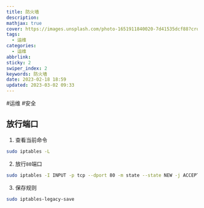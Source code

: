 ```yaml
---
title: 防火墙
description: 
mathjax: true
cover: https://images.unsplash.com/photo-1651911840020-7d41535dcf88?crop=entropy&cs=tinysrgb&fm=jpg&ixid=MnwzNjM5Nzd8MHwxfHJhbmRvbXx8fHx8fHx8fDE2NzgzODE3NzE&ixlib=rb-4.0.3&q=80&w=1920&h=1080
tags:
  - 运维
categories:
  - 运维
abbrlink: 
sticky: 2
swiper_index: 2
keywords: 防火墙
date: 2023-02-18 18:59
updated: 2023-03-02 09:33
---
```


#运维 #安全

## 放行端口

1. 查看当前命令

```bash
sudo iptables -L
```

2. 放行`80`端口

```bash
sudo iptables -I INPUT -p tcp --dport 80 -m state --state NEW -j ACCEPT
```

3. 保存规则

```bash
sudo iptables-legacy-save
```
